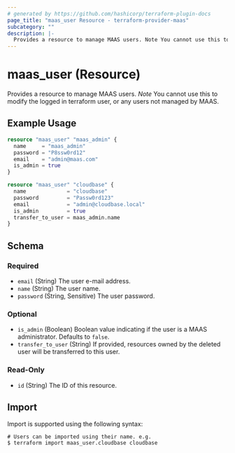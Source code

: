 ```yaml
---
# generated by https://github.com/hashicorp/terraform-plugin-docs
page_title: "maas_user Resource - terraform-provider-maas"
subcategory: ""
description: |-
  Provides a resource to manage MAAS users. Note You cannot use this to modify the logged in terraform user, or any users not managed by MAAS.
---
```


# maas_user (Resource)

Provides a resource to manage MAAS users. *Note* You cannot use this to modify the logged in terraform user, or any users not managed by MAAS.

## Example Usage

```terraform
resource "maas_user" "maas_admin" {
  name     = "maas_admin"
  password = "P8ssw0rd12"
  email    = "admin@maas.com"
  is_admin = true
}

resource "maas_user" "cloudbase" {
  name             = "cloudbase"
  password         = "Passw0rd123"
  email            = "admin@cloudbase.local"
  is_admin         = true
  transfer_to_user = maas_admin.name
}
```

<!-- schema generated by tfplugindocs -->
## Schema

### Required

- `email` (String) The user e-mail address.
- `name` (String) The user name.
- `password` (String, Sensitive) The user password.

### Optional

- `is_admin` (Boolean) Boolean value indicating if the user is a MAAS administrator. Defaults to `false`.
- `transfer_to_user` (String) If provided, resources owned by the deleted user will be transferred to this user.

### Read-Only

- `id` (String) The ID of this resource.

## Import

Import is supported using the following syntax:

```shell
# Users can be imported using their name. e.g.
$ terraform import maas_user.cloudbase cloudbase
```
